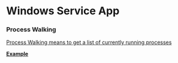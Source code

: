 # Windows Service App

### Process Walking

[Process Walking means to get a list of currently running processes](https://docs.microsoft.com/en-us/windows/win32/toolhelp/process-walking?redirectedfrom=MSDN)<br>

**[Example](https://docs.microsoft.com/en-us/windows/win32/toolhelp/taking-a-snapshot-and-viewing-processes)<br>**

